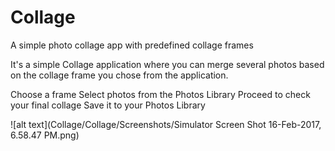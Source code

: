 # Collage
A simple photo collage app with predefined collage frames

It's a simple Collage application where you can merge several photos based on the collage frame you chose from the application.

Choose a frame
Select photos from the Photos Library
Proceed to check your final collage
Save it to your Photos Library

![alt text](Collage/Collage/Screenshots/Simulator Screen Shot 16-Feb-2017, 6.58.47 PM.png)
